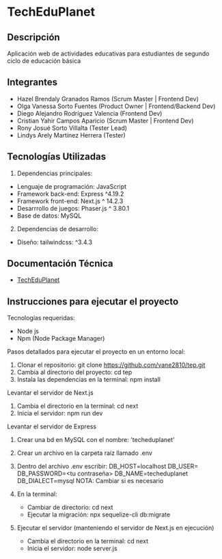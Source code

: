 # TechEduPlanet

## Descripción
Aplicación web de actividades educativas para estudiantes de segundo ciclo de educación básica

## Integrantes 
- Hazel Brendaly Granados Ramos (Scrum Master | Frontend Dev)
- Olga Vanessa Sorto Fuentes (Product Owner | Frontend/Backend Dev)
- Diego Alejandro Rodríguez Valencia (Frontend Dev)
- Cristian Yahir Campos Aparicio (Scrum Master | Frontend Dev)
- Rony Josué Sorto Villalta (Tester Lead)
- Lindys Arely Martínez Herrera (Tester)

## Tecnologías Utilizadas

1. Dependencias principales:
- Lenguaje de programación: JavaScript
- Framework back-end: Express ^4.19.2
- Framework front-end: Next.js ^ 14.2.3
- Desarrrollo de juegos: Phaser.js ^ 3.80.1
- Base de datos: MySQL
  
2. Dependencias de desarrollo:
- Diseño: tailwindcss: ^3.4.3

## Documentación Técnica

- [TechEduPlanet](https://marvelous-dove-a2f.notion.site/Documento-T-cnico-TechEduPlanet-147901da42b4808f9619d99f9c15bc7c?pvs=4)

## Instrucciones para ejecutar el proyecto

Tecnologías requeridas: 
- Node js
- Npm (Node Package Manager)
  
Pasos detallados para ejecutar el proyecto en un entorno local:

1. Clonar el repositorio: git clone https://github.com/vane2810/tep.git
2. Cambia al directorio del proyecto: cd tep
3. Instala las dependencias en la terminal:
     npm install

Levantar el servidor de Next.js
1. Cambia el directorio en la terminal: cd next
2. Inicia el servidor: npm run dev
   
Levantar el servidor de Express 
1. Crear una bd en MySQL con el nombre: 'techeduplanet'
2. Crear un archivo en la carpeta raíz llamado .env
3. Dentro del archivo .env escribir: 
          DB_HOST=localhost
          DB_USER=<tu usuario>
          DB_PASSWORD=<tu contraseña>
          DB_NAME=techeduplanet
          DB_DIALECT=mysql
NOTA: Cambiar si es necesario
4. En la terminal:
    - Cambiar de directorio: cd next
    - Ejecutar la migración: npx sequelize-cli db:migrate
      
5. Ejecutar el servidor (manteniendo el servidor de Next.js en ejecución)
    - Cambia el directorio en la terminal: cd next
     - Inicia el servidor: node server.js
